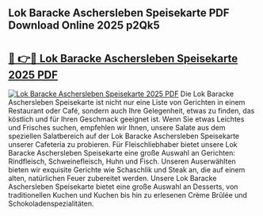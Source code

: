 ## Lok Baracke Aschersleben Speisekarte PDF Download Online 2025 p2Qk5

# <h2><a href="http://gc7f2ix.nevu.top/?p=Lok+Baracke+Aschersleben+Speisekarte">🔗 👉🔴 Lok Baracke Aschersleben Speisekarte 2025 PDF</a></h2>

[![Lok Baracke Aschersleben Speisekarte 2025 PDF](https://i.imgur.com/dBaPXMq.png)](http://gc7f2ix.nevu.top/?p=Lok+Baracke+Aschersleben+Speisekarte)
Die Lok Baracke Aschersleben Speisekarte ist nicht nur eine Liste von Gerichten in einem Restaurant oder Café, sondern auch Ihre Gelegenheit, etwas zu finden, das köstlich und für Ihren Geschmack geeignet ist. Wenn Sie etwas Leichtes und Frisches suchen, empfehlen wir Ihnen, unsere Salate aus dem speziellen Salatbereich auf der Lok Baracke Aschersleben Speisekarte unserer Cafeteria zu probieren. Für Fleischliebhaber bietet unsere Lok Baracke Aschersleben Speisekarte eine große Auswahl an Gerichten: Rindfleisch, Schweinefleisch, Huhn und Fisch. Unseren Auserwählten bieten wir exquisite Gerichte wie Schaschlik und Steak an, die auf einem alten, natürlichen Feuer zubereitet werden. Unsere Lok Baracke Aschersleben Speisekarte bietet eine große Auswahl an Desserts, von traditionellen Kuchen und Kuchen bis hin zu erlesenen Crème Brûlée und Schokoladenspezialitäten.
